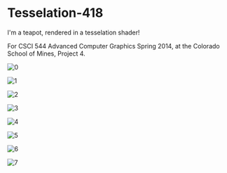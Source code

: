 # Tesselation-418

I'm a teapot, rendered in a tesselation shader!

For CSCI 544 Advanced Computer Graphics Spring 2014, at the Colorado School of
Mines, Project 4.

![0](screenshots/0.png)

![1](screenshots/1.png)

![2](screenshots/2.png)

![3](screenshots/3.png)

![4](screenshots/4.png)

![5](screenshots/5.png)

![6](screenshots/6.png)

![7](screenshots/7.png)
